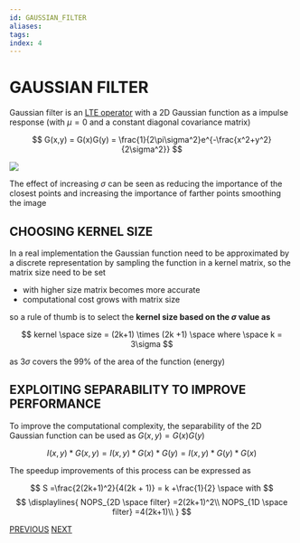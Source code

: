 ```yaml
---
id: GAUSSIAN_FILTER
aliases: 
tags: 
index: 4
---
```


# GAUSSIAN FILTER

Gaussian filter is an [LTE operator](LTE_OPERATORS.md) with a 2D Gaussian function as a impulse response (with $\mu = 0$ and a constant diagonal covariance matrix)

$$
G(x,y) = G(x)G(y) = \frac{1}{2\pi\sigma^2}e^{-\frac{x^2+y^2}{2\sigma^2}}
$$

![](Pasted_image_20240229123834.png)

The effect of increasing $\sigma$ can be seen as reducing the importance of the closest points and increasing the importance of farther points smoothing the image

## CHOOSING KERNEL SIZE

In a real implementation the Gaussian function need to be approximated by a discrete representation by sampling the function in a kernel matrix, so the matrix size need to be set

- with higher size matrix becomes more accurate
- computational cost grows with matrix size

so a rule of thumb is to select the **kernel size based on the $\sigma$ value as**

$$
kernel \space size = (2k+1) \times (2k +1) \space where \space k = 3\sigma
$$

as $3\sigma$ covers the 99% of the area of the function (energy)

## EXPLOITING SEPARABILITY TO IMPROVE PERFORMANCE

To improve the computational complexity, the separability of the 2D Gaussian function can be used as $G(x,y) = G(x)G(y)$

$$
I(x,y)\ast G(x,y) = I(x,y)\ast G(x)\ast G(y) =I(x,y)\ast G(y)\ast G(x)
$$

The speedup improvements of this process can be expressed as

$$
S =\frac{2(2k+1)^2}{4(2k + 1)} = k +\frac{1}{2} \space with
$$
$$
\displaylines{
NOPS_{2D \space filter} =2(2k+1)^2\\
NOPS_{1D \space filter} =4(2k+1)\\
}
$$

[PREVIOUS](MEAN_FILTER.md) [NEXT](MEDIAN_FILTER.md)
